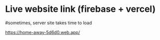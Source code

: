 # Live website link (firebase + vercel)
#sometimes, server site takes time to load

https://home-away-5d6d0.web.app/
